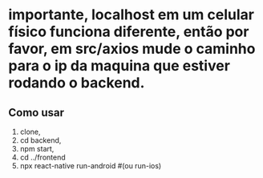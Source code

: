 # importante, localhost em um celular físico funciona diferente, então por favor, em src/axios mude o caminho para o ip da maquina que estiver rodando o backend.

## Como usar

1. clone,
2. cd backend,
3. npm start,
4. cd ../frontend
5. npx react-native run-android #(ou run-ios)
